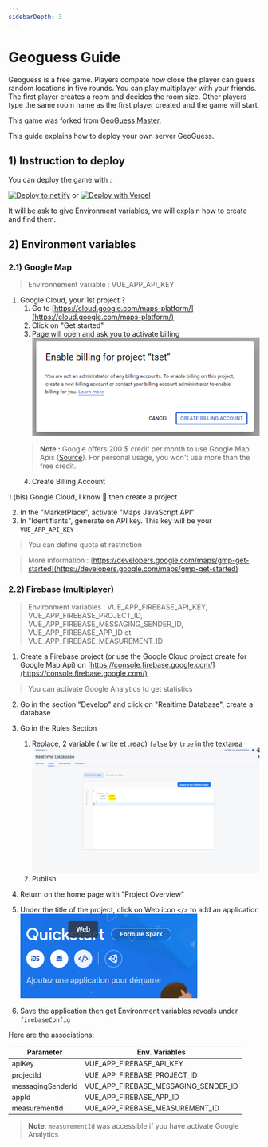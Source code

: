 ```yaml
---
sidebarDepth: 3
---
```

# Geoguess Guide

Geoguess is a free game. Players compete how close the player can guess random locations in five rounds. 
You can play multiplayer with your friends. The first player creates a room and decides the room size. Other players type the same room name as the first player created and the game will start.

This game was forked from [GeoGuess Master](https://geoguessmaster.com/).


This guide explains how to deploy your own server GeoGuess.


## 1) Instruction to deploy

You can deploy the game with : 

[![Deploy to netlify](https://www.netlify.com/img/deploy/button.svg)](https://app.netlify.com/start/deploy?repository=https://github.com/Geoguess/Geoguess) or 
[![Deploy with Vercel](https://vercel.com/button)](https://vercel.com/new/git/external?repository-url=https%3A%2F%2Fgithub.com%2FGeoGuess%2FGeoguess&env=VUE_APP_API_KEY,VUE_APP_FIREBASE_API_KEY,VUE_APP_FIREBASE_PROJECT_ID,VUE_APP_FIREBASE_MESSAGING_SENDER_ID,VUE_APP_FIREBASE_APP_ID,VUE_APP_FIREBASE_MEASUREMENT_ID&envDescription=Follow%20guide%20on%20https%3A%2F%2Fgeoguess.games%2F&envLink=https%3A%2F%2Fgeoguess.games%2F&project-name=my-geoguess&demo-title=GeoGuess&demo-description=GeoGuess%20is%20an%20open-source%20geography%20game%20with%20Google%20Map%20StreetView.%20You%20can%20play%20solo%20or%20with%20your%20friends%20simultaneously.&demo-url=https%3A%2F%2Fdemo.geoguess.games%2F&demo-image=https%3A%2F%2Fgeoguess.games%2Fimg%2Fsocial.jpeg)


It will be ask to give Environment variables, we will explain how to create and find them.

## 2) Environment variables

### 2.1) Google Map

> Environnement variable : VUE_APP_API_KEY

1. Google Cloud, your 1st project ?
    1. Go to [https://cloud.google.com/maps-platform/](https://cloud.google.com/maps-platform/)
    2. Click on "Get started"
    3. Page will open and ask you to activate billing
    !["Google"](../img/google-en.png)
    > **Note :** Google offers 200 $ credit per month to use Google Map Apis ([Source](https://cloud.google.com/maps-platform/pricing)). For personal usage, you won't use more than the free credit.
    4. Create Billing Account

1.(bis) Google Cloud, I know 💪 then create a project

2. In the "MarketPlace", activate "Maps JavaScript API"
3. In "Identifiants", generate on API key. This key will be your `VUE_APP_API_KEY`
> You can define quota et restriction

> More information : [https://developers.google.com/maps/gmp-get-started](https://developers.google.com/maps/gmp-get-started)


### 2.2) Firebase (multiplayer)

> Environment variables : VUE_APP_FIREBASE_API_KEY, VUE_APP_FIREBASE_PROJECT_ID, VUE_APP_FIREBASE_MESSAGING_SENDER_ID, VUE_APP_FIREBASE_APP_ID et VUE_APP_FIREBASE_MEASUREMENT_ID

1. Create a Firebase project (or use the Google Cloud project create for Google Map Api) on [https://console.firebase.google.com/](https://console.firebase.google.com/)
> You can activate Google Analytics to get statistics
2. Go in the section "Develop" and click on "Realtime Database", create a database
3. Go in the Rules Section
    1. Replace, 2 variable (.write et .read) `false` by `true` in the textarea
!["Rules"](../img/firebase.png)
    2. Publish


1. Return on the home page with "Project Overview" 
2. Under the title of the project, click on Web icon `</>` to add an application
!["Ajout App"](../img/firebase-2.png)
1. Save the application then get Environment variables reveals under `firebaseConfig` 

Here are the associations:

| Parameter         | Env. Variables                       |
| ----------------- | ------------------------------------ |
| apiKey            | VUE_APP_FIREBASE_API_KEY             |
| projectId         | VUE_APP_FIREBASE_PROJECT_ID          |
| messagingSenderId | VUE_APP_FIREBASE_MESSAGING_SENDER_ID |
| appId             | VUE_APP_FIREBASE_APP_ID              |
| measurementId     | VUE_APP_FIREBASE_MEASUREMENT_ID      |

> **Note**: `measurementId` was accessible if you have activate Google Analytics


<!--imageSocial"https://geoguess.games/img/social.jpeg"-->